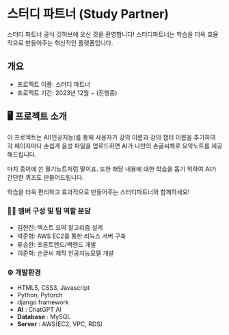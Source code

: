 # 스터디 파트너 (Study Partner)
스터디 파트너 공식 깃허브에 오신 것을 환영합니다!
스터디파트너는 학습을
더욱 효율적으로 만들어주는
혁신적인 플랫폼입니다.

## 개요
- 프로젝트 이름: 스터디 파트너
- 프로젝트 기간: 2023년 12월 ~ (진행중)

## 🖥 프로젝트 소개
이 프로젝트는 AI(인공지능)를 통해
사용자가 강의 이름과 강의 챕터 이름을 추가하여
각 페이지마다 손쉽게 음성 파일을 업로드하면
AI가 나만의 손글씨체로 요약노트를 제공해드립니다.

마치 종이에 쓴 필기노트처럼 말이죠.
또한 해당 내용에 대한 학습을 돕기 위하여
AI가 간단한 퀴즈도 만들어드립니다.

학습을 더욱 편리하고 효과적으로 만들어주는
스터디파트너와 함께하세요!

### 🧑‍💻 멤버 구성 및 팀 역할 분담
 - 김현진: 텍스트 요약 알고리즘 설계
 - 박준형: AWS EC2를 통한 리눅스 서버 구축
 - 류승완: 프론트엔드/백엔드 개발
 - 이준혁: 손글씨 제작 인공지능모델 개발

### ⚙️ 개발환경
 - HTML5, CSS3, Javascript
 - Python, Pytorch
 - django framework
 - **AI** : ChatGPT AI
 - **Database** : MySQL
 - **Server** : AWS(EC2, VPC, RDS)

<!---
seolhyebom/seolhyebom is a ✨ special ✨ repository because its `README.md` (this file) appears on your GitHub profile.
You can click the Preview link to take a look at your changes.
--->
